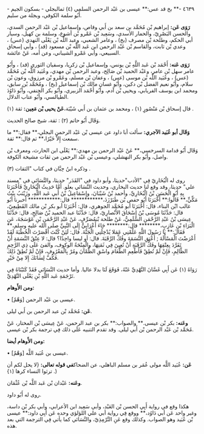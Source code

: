 ٤٦٣٩ -** بخ قد عس:** عيسى بن عَبْد الرحمن السلمي (٤) ثمالبجلي - بسكون الجيم - أَبُو سلمة الكوفي، وبجلة من سليم.

**رَوَى عَن:** إبراهيم بْن مُحَمَّد بن سعد بن أَبي وقاص، وإسماعيل بْن عَبْد الرحمن السدي، والحسن البَصْرِيّ، والحمار الأسدي، وسَعِيد بْن عَمْرو بْن أشوع، وسلمة بن كهيل، وسيار أبي الحكم، وطلحة بْن مصرف (بخ) ، وعامر الشعبي، وعبد اللَّه بْن يَعْلَى النهدي (عس) ، وعدي بْن ثابت، والقاسم بْن عَبْد الرحمن ابن عَبد اللَّه بْن مسعود (قد) ، وأبي إسحاق السبيعي، وأبي عَمْرو الشيباني، وعن أمه، عَنْ عائشة.

**رَوَى عَنه:** أَحْمَد بْن عَبد اللَّهِ بْن يونس، وإسماعيل بْن زكريا، وسفيان الثوري (قد) ، وأَبُو عامر سهل بْن عامر، وعَبْد الحميد بْن صَالِح، وعبد الرحمن بْن مهدي، وعُبَيد اللَّه بْن مُحَمَّد (عس) ، وعُبَيد اللَّه بْن موسى (عس) ، وعفان بْن مسلم، وعَمْرو بْن مرزوق، وعون بْن سلام، وأَبُو نعيم الفضل بْن دكين، وأَبُو غسان مالك بْن إسماعيل (بخ) ، ومُحَمَّد بْن سابق، ومحمد ابن يوسف الفريابي، ويحيى بْن آدم، وأَبُو أَحْمَد الزبيري، وأَبُو بكر الحنفي، وأَبُو دَاوُدَ الطيالسي، وأَبُو عتاب الدلال.

قال إسحاق بْن مَنْصُورٍ (١) ، ومحمد بن عثمان بن أَبي شَيْبَة،**عَنْ يحيى بْن مَعِين:** ثقة (١) .

وَقَال أَبُو حاتم (٢) : ثقة، شيخ صالح الحديث.

**وَقَال أبو عُبَيد الآجري:** سألت أبا داود عن عيسى بْن عَبْد الرحمن البجلي،** فقال:** ما سمعت إِلاَّ خَيْرًا،** ثم قال:** ثقة.

وَقَال أَبُو قدامة السرخسي،** عَنْ عَبْد الرحمن بن مهدي:** يَعْلَى ابن الحارث، ومعرف بْن واصل، وأَبُو بكر النهشلي، وعيسى بْن عَبْد الرحمن من ثقات مشيخة الكوفة.

وذكره ابنُ حِبَّان في كتاب "الثقات (٣) .

روى له الْبُخَارِيّ فِي "الأدب"حديثا، وأبو داود في "القَدَر" حديثا، والنَّسَائي في "مسند علي" حديثا، وقد وقع لنا حديث البخاري، وحديث النَّسَائي بعلو. أَمَّا حَدِيثُ الْبُخَارِيِّ فَأَخْبَرَنَا بِهِ أَبُو الْحَسَنِ بْنُ الْبُخَارِيِّ، وأحمد بْنُ شَيْبَانَ، وإِسْمَاعِيلُ بْنُ أَبي عَبد اللَّهِ، وزَيْنَبُ بِنْتُ مَكِّيٍّ،** قَالُوا:** أَخْبَرَنَا أَبُو حفص بْن طَبَرْزَذَ،************ قال:************ أخبرنا أَبُو غالب ابْن البناء، قال: أَخْبَرَنَا أبو مُحَمَّد الجوهري، قال: أَخْبَرَنَا أبو بكر بْن مالك القَطِيعِيّ، قال: حَدَّثَنَا مُوسَى بْنُ إِسْحَاقَ الأَنْصارِيّ، قال: حَدَّثَنَا عبد الحميد بْنُ صَالِحٍ، قال: حَدَّثَنَا عِيسَى بْنُ عَبْدِ الرَّحْمَنِ السَّلَمِيُّ، عَنْ طلحة بْنمُصَرِّفٍ، عَنْ عَبْدِ الرَّحْمَنِ بْنِ عَوْسَجَةَ، عَنِ الْبَرَاءِ بْنِ عَازِبٍ،******** قال:******** جَاءَ أَعْرَابِيٌّ إِلَى النَّبِيِّ صلى الله عليه وسلم،** فَقَالَ:** يَا رَسُولَ اللَّهِ عَلِّمْنِي عَمَلا يُدْخِلُنِي الْجَنَّةَ. قال: لَئِنْ كُنْتَ أَقْصَرْتَ الْخُطْبَةَ لَقَدْ أَعْرَضْتَ الْمَسْأَلَةَ ; أَعْتِقِ النَّسَمَةَ وفُكِّ الرَّقَبَةَ. قال: أو ليسا واحِدًا؟ قال: لا عِتْقُ النَّسَمَةِ أَنْ تَفَرَّدَ بِعِتْقِهَا وفَكُّ الرَّقَبَةِ أَنْ تُعِينَ فِي ثَمَنِهَا، والْمِنْحَةُ الوكوف، والفئ عَلَى ذِي الرَّحِمِ الظَّالِمِ، فَإِنْ لَمْ تُطِقْ فَأَطْعِمِ الطَّعَامَ واسْقِ الظَّمْآنَ ومُرْ بِالْمَعْرُوفِ، فَإِنْ لَمْ تُطِقْ ذَلِكَ فَكُفَّ لِسَانَكَ إِلا مِنْ خَيْرٍ.

رَوَاهُ (١) عَن أَبِي غَسَّانَ النَّهْدِيِّ عَنْهُ، فَوَقَعَ لَنَا بدلا عاليا. وأما حديث النَّسَائي فَقَدْ كَتَبْنَاهُ فِي تَرْجَمَةِ عَبد اللَّهِ بْنِ يَعْلَى النَّهْدِيِّ.

**ومن الأَوهام:**

• [وَهْمٌ] عيسى بن عَبْد الرحمن.

**عَن:** مُحَمَّد بْن عبد الرحمن بن أَبي ليلى.

**وعَنه:** بكر بْن عيسى.** والصواب:** بكر بن عبد الرحمن، عَنْ عِيسَى بْن المختار، عَنْ مُحَمَّد بْن عَبْد الرحمن بْن أَبي ليلى. وقد تقدم التنبيه عَلَى ذلك فِي ترجمة بكر بْن عيسى.

**ومن الأَوهام أيضا:**

• [وَهْمٌ] عيسى بن عُبَيد اللَّه.

**عَن:** عُبَيد اللَّه مولى عُمَر بن مسلم الباهلي، عن الضحاك**في قوله تعالى:** {لا يحل لكم أن ترثوا النساء كرها (١} .)

**وعَنه:** عَبْدان بْن عَبد اللَّه بْن عُثْمَان.

روى له أَبُو داود.

هكذا وقع في رواية أَبِي الحسن بْن العَبْد، وأبي سَعِيد ابن الأعرابي، وأبي بكر بْن داسة، وغير واحد عَن أبي دَاوُد،** ووقع فِي رواية أبي علي اللؤلؤي وحده عَن أَبِي داود:** عيسى بْن عُبَيد وهو الصواب. وكذلك وقع عَنِ التِّرْمِذِيّ، والنَّسَائي كما يأتي فِي الترجمة التي بعد هذه.